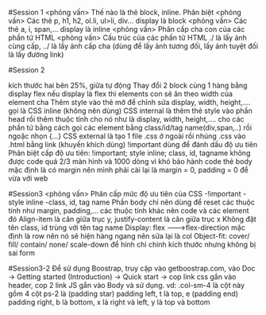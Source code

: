 #Session 1
<phỏng vấn> Thế nào là thẻ block, inline. Phân biệt 
<phỏng vấn> Các thẻ p, h1, h2, ol.li, ul>li, div... display là block
<phỏng vấn> Các thẻ a, i, span,... display là inline
<phỏng vấn> Phân cấp cha con của các phần tử HTML
<phỏng vấn> Cấu trúc của các phần tử HTML
./ là lấy ảnh cùng cấp, ../ là lấy ảnh cấp cha (dùng để lấy ảnh tương đối, lấy ảnh tuyệt đối là lấy đường link)

#Session 2
<frameset cols="25%,*,25%"> kích thước hai bên 25%, giữa tự động
Thay đổi 2 block cùng 1 hàng bằng display flex
nếu display là flex thì elements con sẽ ăn theo width của element cha
Thêm style vào thẻ mở để chỉnh sửa display, width, height,.... gọi là CSS inline (không nên dùng)
CSS internal là thêm thẻ style vào phần head rồi thêm thuộc tính cho nó như là display, width, height,.... cho các phần tử bằng cách gọi các element bằng class/id/tag name(div,span,..) rồi ngoặc nhọn {...}
CSS external là tạo 1 file .css ở ngoài rồi nhúng .css vào .html bằng link (khuyến khích dùng)
!important dùng để đánh dấu độ ưu tiên
<phỏng vấn> Phân biệt cấp độ ưu tiên: !important; style inline; class, id, tagname
không được code quá 2/3 màn hình và 1000 dòng vì khó bảo hành code
thẻ body mặc định là có margin nên mình phải cài lại là margin = 0, padding = 0 để vừa với web

#Session3
<phỏng vấn> Phân cấp mức độ ưu tiên của CSS
-!important
-style inline
-class, id, tag name
Phần body chỉ nên dùng để reset các thuộc tính như margin, padding,... các thuộc tính khác nên code và các element đó
Align-item là căn giữa trục y, justify-content là căn giữa trục x
Không đặt tên class, id trùng với tên tag name
Display: flex --->flex-direction mặc định là row nên nó sẽ hiện hàng ngang nên sửa lại là col
Object-fit: cover/ fill/ contain/ none/ scale-down để hình chỉ chỉnh kích thước nhưng không bị sai form

#Session3-2
Để sử dụng Boostrap, truy cập vào getboostrap.com, vào Doc -> Getting started (Introduction) -> Quick start -> cop link css gắn vào header, cop 2 link JS gắn vào Body và sử dụng.
vd: .col-sm-4 là cột này gồm 4 cột
ps-2 là (padding star) padding left, t là top, e (padding end) padding right, b là bottom, x là right và left, y là top và bottom
